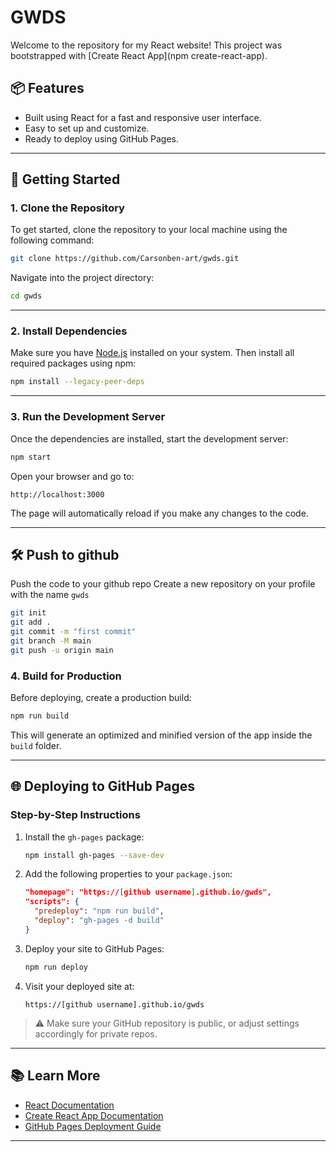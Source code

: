 

# GWDS

Welcome to the repository for my React website! This project was bootstrapped with [Create React App](npm create-react-app).

## 📦 Features
- Built using React for a fast and responsive user interface.
- Easy to set up and customize.
- Ready to deploy using GitHub Pages.

---

## 🚀 Getting Started

### 1. **Clone the Repository**

To get started, clone the repository to your local machine using the following command:

```bash
git clone https://github.com/Carsonben-art/gwds.git
```

Navigate into the project directory:

```bash
cd gwds
```

---

### 2. **Install Dependencies**

Make sure you have [Node.js](https://nodejs.org/) installed on your system. Then install all required packages using npm:

```bash
npm install --legacy-peer-deps
```

---

### 3. **Run the Development Server**

Once the dependencies are installed, start the development server:

```bash
npm start
```

Open your browser and go to:

```
http://localhost:3000
```

The page will automatically reload if you make any changes to the code.

---
## 🛠 Push to github
Push the code to your github repo
Create a new repository on your profile with the name `gwds`
```bash
git init
git add .
git commit -m "first commit"
git branch -M main
git push -u origin main
```

### 4. **Build for Production**

Before deploying, create a production build:

```bash
npm run build
```

This will generate an optimized and minified version of the app inside the `build` folder.

---

## 🌐 Deploying to GitHub Pages

### Step-by-Step Instructions

1. Install the `gh-pages` package:

   ```bash
   npm install gh-pages --save-dev
   ```

2. Add the following properties to your `package.json`:

   ```json
   "homepage": "https://[github username].github.io/gwds",
   "scripts": {
     "predeploy": "npm run build",
     "deploy": "gh-pages -d build"
   }
   ```

3. Deploy your site to GitHub Pages:

   ```bash
   npm run deploy
   ```

4. Visit your deployed site at:

   ```
   https://[github username].github.io/gwds
   ```

> ⚠️ Make sure your GitHub repository is public, or adjust settings accordingly for private repos.

---

## 📚 Learn More

- [React Documentation](https://reactjs.org/)
- [Create React App Documentation](https://facebook.github.io/create-react-app/docs/getting-started)
- [GitHub Pages Deployment Guide](https://facebook.github.io/create-react-app/docs/deployment#github-pages)

---
